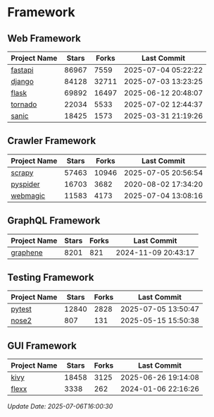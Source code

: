 # Framework

## Web Framework
| Project Name | Stars | Forks | Last Commit |
| ------------ | ----- | ----- | ----------- |
| [fastapi](https://github.com/fastapi/fastapi) | 86967 | 7559 | 2025-07-04 05:22:22 |
| [django](https://github.com/django/django) | 84128 | 32711 | 2025-07-03 13:23:25 |
| [flask](https://github.com/pallets/flask) | 69892 | 16497 | 2025-06-12 20:48:07 |
| [tornado](https://github.com/tornadoweb/tornado) | 22034 | 5533 | 2025-07-02 12:44:37 |
| [sanic](https://github.com/sanic-org/sanic) | 18425 | 1573 | 2025-03-31 21:19:26 |

## Crawler Framework
| Project Name | Stars | Forks | Last Commit |
| ------------ | ----- | ----- | ----------- |
| [scrapy](https://github.com/scrapy/scrapy) | 57463 | 10946 | 2025-07-05 20:56:54 |
| [pyspider](https://github.com/binux/pyspider) | 16703 | 3682 | 2020-08-02 17:34:20 |
| [webmagic](https://github.com/code4craft/webmagic) | 11583 | 4173 | 2025-07-04 13:08:16 |

## GraphQL Framework
| Project Name | Stars | Forks | Last Commit |
| ------------ | ----- | ----- | ----------- |
| [graphene](https://github.com/graphql-python/graphene) | 8201 | 821 | 2024-11-09 20:43:17 |

## Testing Framework
| Project Name | Stars | Forks | Last Commit |
| ------------ | ----- | ----- | ----------- |
| [pytest](https://github.com/pytest-dev/pytest) | 12840 | 2828 | 2025-07-05 13:50:47 |
| [nose2](https://github.com/nose-devs/nose2) | 807 | 131 | 2025-05-15 15:50:38 |

## GUI Framework
| Project Name | Stars | Forks | Last Commit |
| ------------ | ----- | ----- | ----------- |
| [kivy](https://github.com/kivy/kivy) | 18458 | 3125 | 2025-06-26 19:14:08 |
| [flexx](https://github.com/flexxui/flexx) | 3338 | 262 | 2024-01-06 22:16:26 |

*Update Date: 2025-07-06T16:00:30*